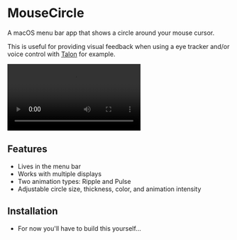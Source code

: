 # MouseCircle

A macOS menu bar app that shows a circle around your mouse cursor. 

This is useful for providing visual feedback when using a eye tracker and/or voice control with [Talon](https://talonvoice.com/) for example.

![App Demo](images/mouseCircle.mp4)

## Features

- Lives in the menu bar
- Works with multiple displays
- Two animation types: Ripple and Pulse
- Adjustable circle size, thickness, color, and animation intensity

## Installation

- For now you'll have to build this yourself...

